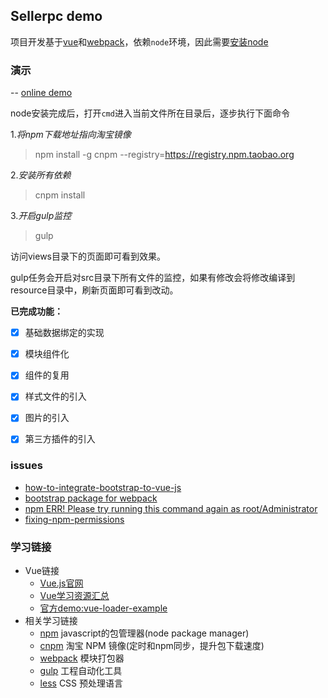 ## Sellerpc demo

项目开发基于[vue](http://vuejs.org.cn/)和[webpack](https://webpack.github.io/)，依赖`node`环境，因此需要[安装node](https://nodejs.org/en/)

### 演示

-- [online demo](https://jsfiddle.net/La6jneve/1/)

node安装完成后，打开`cmd`进入当前文件所在目录后，逐步执行下面命令

1.*将npm下载地址指向淘宝镜像*

>npm install -g cnpm --registry=https://registry.npm.taobao.org

2.*安装所有依赖*

>cnpm install

3.*开启gulp监控*

>gulp



访问views目录下的页面即可看到效果。

gulp任务会开启对src目录下所有文件的监控，如果有修改会将修改编译到resource目录中，刷新页面即可看到改动。

**已完成功能：**

- [x] 基础数据绑定的实现
- [x] 模块组件化
- [x] 组件的复用
- [x] 样式文件的引入
- [x] 图片的引入
- [x] 第三方插件的引入


### issues

+   [how-to-integrate-bootstrap-to-vue-js](http://forum.vuejs.org/topic/1403/how-to-integrate-bootstrap-to-vue-js/4)
+   [bootstrap package for webpack](https://github.com/gowravshekar/bootstrap-webpack)
+   [npm ERR! Please try running this command again as root/Administrator](http://stackoverflow.com/questions/16151018/npm-throws-error-without-sudo)
+   [fixing-npm-permissions](https://docs.npmjs.com/getting-started/fixing-npm-permissions)



### 学习链接

-   Vue链接
    +   [Vue.js官网](http://vuejs.org.cn/)
    +   [Vue学习资源汇总](https://github.com/vuejs/awesome-vue#tutorials)
    +   [官方demo:vue-loader-example](https://github.com/vuejs/vue-loader-example/)
-   相关学习链接
    +   [npm](https://www.npmjs.com/) javascript的包管理器(node package manager)
    +   [cnpm](https://npm.taobao.org/) 淘宝 NPM 镜像(定时和npm同步，提升包下载速度)
    +   [webpack](https://webpack.github.io/) 模块打包器
    +   [gulp](http://gulpjs.com/) 工程自动化工具
    +   [less](http://less.bootcss.com/)  CSS 预处理语言


